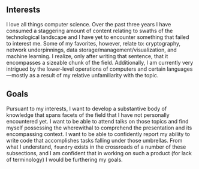 ## Interests

I love all things computer science. Over the past three years I have consumed a staggering amount of content relating to swaths of the technological landscape and I have yet to encounter something that failed to interest me. Some of my favorites, however, relate to: cryptography, network underpinnings, data storage/management/visualization, and machine learning. I realize, only after writing that sentence, that it encompasses a sizeable chunk of the field. Additionally, I am currently very intrigued by the lower-level operations of computers and certain languages&mdash;mostly as a result of my relative unfamiliarity with the topic.

## Goals

Pursuant to my interests, I want to develop a substantive body of knowledge that spans facets of the field that I have not personally encountered yet. I want to be able to attend talks on those topics and find myself possessing the wherewithal to comprehend the presentation and its encompassing context. I want to be able to confidently report my ability to write code that accomplishes tasks falling under those umbrellas. From what I understand, `foundry` exists in the crossroads of a number of these subsections, and I am confident that in working on such a product (for lack of terminology) I would be furthering my goals.
